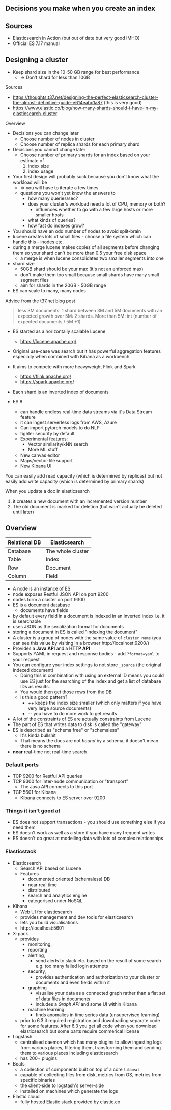 ## Decisions you make when you create an index

## Sources

- Elasticsearch in Action (but out of date but very good IMHO)
- Official ES 7.17 manual

## Designing a cluster

- Keep shard size in the 10-50 GB range for best performance
    - => Don't shard for less than 10GB

Sources

- https://thoughts.t37.net/designing-the-perfect-elasticsearch-cluster-the-almost-definitive-guide-e614eabc1a87
  (this is very good)
- https://www.elastic.co/blog/how-many-shards-should-i-have-in-my-elasticsearch-cluster

Overview

- Decisions you can change later
    - Choose number of nodes in cluster
    - Choose number of replica shards for each primary shard
- Decisions you cannot change later
    - Choose number of primary shards for an index based on your estimate of
        1. index size
        2. index usage
- Your first design will probably suck because you don't know what the workload
  will be
    - => you will have to iterate a few times
    - questions you won't yet know the answers to
        - how many queries/sec?
        - does your cluster's workload need a lot of CPU, memory or both?
            - influences whether to go with a few large hosts or more smaller
              hosts
        - what kinds of queries?
        - how fast do indexes grow?
- You should have an odd number of nodes to avoid split-brain
- lucene creates lots of small files - choose a file system which can handle
  this - inodes etc.
- during a merge lucene makes copies of all segments before changing them so
  your shard can't be more than 0.5 your free disk space
    - a merge is when lucene consolidates two smaller segments into one
- shard size
    - 50GB shard should be your max (it's not an enforced max)
    - don't make them too small because small shards have many small segment
      files
    - aim for shards in the 20GB - 50GB range
- ES can scale to many, many nodes

Advice from the t37.net blog post

> less 3M documents: 1 shard between 3M and 5M documents with an expected growth
> over 5M: 2 shards. More than 5M: int (number of expected documents / 5M +1)

- ES started as a horizontally scalable Lucene
    - https://lucene.apache.org/
- Original use-case was search but it has powerful aggregation features
  especially when combined with Kibana as a workbench
- It aims to compete with more heavyweight Flink and Spark
    - https://flink.apache.org/
    - https://spark.apache.org/
- Each shard is an inverted index of documents

- ES 8
    - can handle endless real-time data streams via it's Data Stream feature
    - it can ingest serverless logs from AWS, Azure
    - Can import pytorch models to do NLP
    - tighter security by default
    - Experimental features:
        - Vector similarity/kNN search
        - More ML stuff
    - New canvas editor
    - Maps/vector-tile support
    - New Kibana UI

You can easily add read capacity (which is determined by replicas) but not
easily add write capacity (which is determined by primary shards)

When you update a doc in elasticsearch

1. it creates a new document with an incremented version number
1. The old document is marked for deletion (but won't actually be deleted until
   later)

## Overview

| Relational DB | Elasticsearch     |
| ------------- | ----------------- |
| Database      | The whole cluster |
| Table         | Index             |
| Row           | Document          |
| Column        | Field             |

- A node is an instance of ES
- node exposes Restful JSON API on port 9200
- nodes form a cluster on port 9300
- ES is a document database
    - documents have fields
- by default every field in a document is indexed in an inverted index i.e. it
  is searchable
- uses JSON as the serialization format for documents
- storing a document in ES is called "indexing the document"
- A cluster is a group of nodes with the same value of `cluster_name` (you can
  see this value by visiting in a browser http://localhost:9200/)
- Provides a **Java API** and a **HTTP API**
- Supports YAML in request and response bodies - add `?format=yaml` to your
  request
- You can configure your index settings to not store `_source` (the original
  indexed document)
    - Doing this in combination with using an external ID means you could use ES
      just for the searching of the index and get a list of database IDs as
      results.
    - You would then get those rows from the DB
    - Is this a good pattern?
        - ++ keeps the index size smaller (which only matters if you have very
          large source documents)
        - -- you have to do more work to get results
- A lot of the constraints of ES are actually constraints from Lucene
- The part of ES that writes data to disk is called the "gateway"
- ES is described as "schema free" or "schemaless"
    - It's kinda bullshit
    - That means the docs are not _bound_ by a schema, it doesn't mean there is
      no schema
- **near** real-time not real-time search

### Default ports

- TCP 9200 for Restful API queries
- TCP 9300 for inter-node communication or "transport"
    - The Java API connects to this port
- TCP 5601 for Kibana
    - Kibana connects to ES server over 9200

### Things it isn't good at

- ES does not support transactions - you should use something else if you need
  them
- ES doesn't work as well as a store if you have many frequent writes
- ES doesn't do great at modelling data with lots of complex relationships

### Elasticstack

- Elasticsearch
    - Search API based on Lucene
    - Features
        - documented oriented (schemaless) DB
        - near real time
        - distributed
        - search and analytics engine
        - categorised under NoSQL
- Kibana
    - Web UI for elasticsearch
    - provides management and dev tools for elasticsearch
    - lets you build visualisations
    - http://localhost:5601
- X-pack
    - provides
        - monitoring,
        - reporting
        - alerting,
            - send alerts to slack etc. based on the result of some search e.g.
              too many failed login attempts
        - security,
            - provides authentication and authorization to your cluster or
              documents and even fields within it
        - graphing
            - visualise your data as a connected graph rather than a flat set of
              data files in documents
            - includes a _Graph API_ and some UI within Kibana
        - machine learning
            - finds anomalies in time series data (unsupervised learning)
    - prior to 6.3 it required registration and downloading separate code for
      some features. After 6.3 you get all code when you download elasticsearch
      but some parts require commerical license
- Logstash
    - centralised daemon which has many plugins to allow ingesting logs from
      various places, filtering them, transforming them and sending them to
      various places including elasticsearch
    - has 200+ plugins
- Beats
    - a collection of components built on top of a core `libbeat`
    - capable of collecting files from disk, metrics from OS, metrics from
      specific binaries
    - the client-side to logstash's server-side
    - installed on machines which generate the logs
- Elastic cloud
    - fully hosted Elastic stack provided by elastic.co

